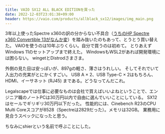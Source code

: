 ```yaml
---
title: VAIO SX12 ALL BLACK EDITIONを買った
date: 2022-12-03T23:01:38+09:00
header: https://vaio.com/products/allblack_sx12/images/img_main.png
---
```


3年以上使ったSpectre x360の訳の分からない不具合（[うちのHP Spectre x360 Convertible 13がなんか変](/notes/hp-spectre-13)）を踏み抜いたのもあって、とうとう買い替えた。
VAIOを使うのは10年ぶりくらい。自分で買うのは初めて。
とりあえずWindows 11のセットアップまで終えた。
WindowsもWSL2があれば開発環境には困らない。
wingetとDistrodさまさま。

外側の見た目は安っぽいが、897gの軽さ、薄さはうれしい。
そしてそれでいて入出力の充実がとにかくすごい。
USB A × 2、USB Type-C × 2はもちろん、HDMI、イーサネット (RJ45) まである。どうなってんだこれ。

Legalscapeでは仕事に必要なものは会社で買えばいいよねということで、エンジニア職のノートPCは30万円以内で自由に選んでいいことにしている。
SX12はセールでギリギリ30万円以下だった。
性能的には、Cinebench R23のCPU Multi Coreスコアが8528（Spectreは2829だった）。メモリは32GB。
業務用に見合うスペックになったと思う。

ちなみにshierという名前で呼ぶことにした。
